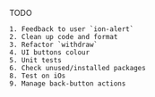 TODO

    1. Feedback to user `ion-alert`
    2. Clean up code and format
    3. Refactor `withdraw`
    4. UI buttons colour
    5. Unit tests
    6. Check unused/installed packages
    8. Test on iOs
    9. Manage back-button actions
